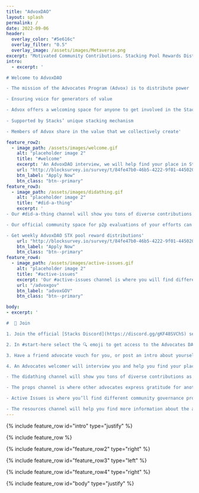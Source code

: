 ```yaml
---
title: "AdvoxDAO"
layout: splash
permalink: /
date: 2022-09-06
header:
  overlay_color: "#5e616c"
  overlay_filter: "0.5"
  overlay_image: /assets/images/Metaverse.png
excerpt: "Motivated Community Contributions. Stacking Pool Rewards Distribution. Longterm Community Power & Innovation."
intro: 
  - excerpt: '

# Welcome to AdvoxDAO

- The mission of the Advocates Program (Advox) is to distribute power 

- Ensuring voice for generators of value 

- Advox offers a welcoming space for anyone to get involved in the Stacks community
 
- Supported by Stacks’ unique stacking mechanism 

- Members of Advox share in the value that we collectively create'

feature_row2:
  - image_path: /assets/images/welcome.gif
    alt: "placeholder image 2"
    title: "#welcome"
    excerpt: 'An AdvoxDAO interview, we will help find your place in Stacks💯.'
    url: "http://blocksurvey.io/survey/t/84fe47b0-46b5-4222-9f01-445020467e5d/r/o"
    btn_label: "Apply Now"
    btn_class: "btn--primary"
feature_row3:
  - image_path: /assets/images/didathing.gif
    alt: "placeholder image 2"
    title: "#did-a-thing"
    excerpt: ' 
- Our #did-a-thing channel will show you tons of diverse contributions. 

- Our official community space for p2p evaluations of your efforts can in the ecosystem. 

- Get weekly AdvoxDAO STX pool reward distributions'
    url: "http://blocksurvey.io/survey/t/84fe47b0-46b5-4222-9f01-445020467e5d/r/o"
    btn_label: "Apply Now"
    btn_class: "btn--primary"
feature_row4:
  - image_path: /assets/images/active-issues.gif
    alt: "placeholder image 2"
    title: "#active-issues"
    excerpt: 'Our #active-issues channel is where you will find different community governance proposals.'
    url: "/advoxgov"
    btn_label: "advoxGOV"
    btn_class: "btn--primary"

body:
- excerpt: ' 

#  🤝 Join

1. Join the official [Stacks Discord](https://discord.gg/gKF48SVChS) server 

2. In #start-here select the 🔍 emoji to get access to the Advocates DAO category

3. Have a friend advocate vouch for you, or post an intro about yourself directly in the #join-requests channel

4. An Advocates welcomer will interview you and help you find your place in the program

- The didathing channel will show you tons of diverse contributions as examples of the things you can contribute to the ecosystem

- The props channel is where other advocates express gratitude for another community member for something they did, garnering an environment of mutual appreciation.

- Active Issues is where you’ll find different community governance proposals to learn why the advocates program is the way it is now. 

- The resources channel will help you find more information about the advocates program'
---
```

{% include feature_row id="intro" type="justify" %}

{% include feature_row %}

{% include feature_row id="feature_row2" type="right" %}

{% include feature_row id="feature_row3" type="left" %}

{% include feature_row id="feature_row4" type="right" %}

{% include feature_row id="body" type="justify" %}
